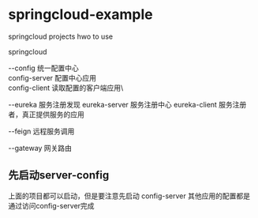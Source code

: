 # springcloud-example
springcloud projects hwo to use


springcloud

--config 统一配置中心\
  config-server 配置中心应用\
  config-client 读取配置的客户端应用\

--eureka 服务注册发现
  eureka-server 服务注册中心
  eureka-client 服务注册者，真正提供服务的应用

--feign 远程服务调用
  
--gateway 网关路由


## 先启动server-config
上面的项目都可以启动，但是要注意先启动 config-server 其他应用的配置都是通过访问config-server完成
